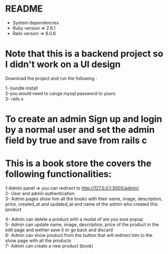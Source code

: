 # README
  
* System dependencies
* Ruby version => 2.6.1
* Rails version => 6.0.6

# Note that this is a backend project so I didn't work on a UI design 

  Download the project and run the following : <br>
  
  1- bundle install <br>
  2-you would need to cange mysql password to yours <br>
  3- rails s <br>

# To create an admin Sign up and login by a normal user and set the admin field by true and save from rails c


# This is a book store the covers the following functionalities:

1-Admin panel  => you can redirect to http://127.0.0.1:3000/admin/ <br>
2- User and admin authentication <br>
3- Admin pages show him all the books with their name, image, description, price, created_at and updated_at and name of the admin who created this product <br>

4- Admin can delete a product with a modal of are you sure popup <br>
5- Admin can update name, image, description, price of the product in the edit page and wether save it or go back and discard <br>
6- Admin can show product from the button that will redirect him to the show page with all the products <br>
7- Admin can create a new product (book) <br>
